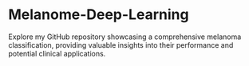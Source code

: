 # Melanome-Deep-Learning
Explore my GitHub repository showcasing a comprehensive melanoma classification, providing valuable insights into their performance and potential clinical applications.

